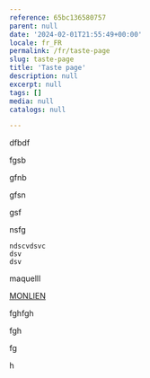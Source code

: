 ```yaml
---
reference: 65bc136580757
parent: null
date: '2024-02-01T21:55:49+00:00'
locale: fr_FR
permalink: /fr/taste-page
slug: taste-page
title: 'Taste page'
description: null
excerpt: null
tags: []
media: null
catalogs: null

---
```

dfbdf

fgsb

gfnb

gfsn

gsf

nsfg

```plaintext
ndscvdsvc
dsv
dsv
```

maquelll

[MONLIEN](https://app.yama-cms.com/admin/markdowns/pages/307/edit)

fghfgh

fgh

fg

h